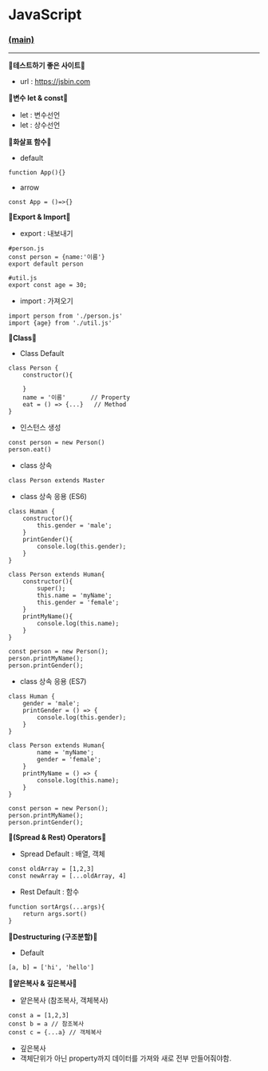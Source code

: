 # JavaScript
### [(main)](/readme.md) 
* * *

:large_blue_diamond:**테스트하기 좋은 사이트**:large_blue_diamond:<br>
- url : https://jsbin.com<br>

:large_blue_diamond:**변수 let & const**:large_blue_diamond:<br>
- let : 변수선언<br>
- let : 상수선언<br>

:large_blue_diamond:**화살표 함수**:large_blue_diamond:<br>
- default
```
function App(){}
```
- arrow
```
const App = ()=>{}
```

:large_blue_diamond:**Export & Import**:large_blue_diamond:<br>
- export : 내보내기<br>
```
#person.js
const person = {name:'이름'}
export default person

#util.js
export const age = 30;
```
- import : 가져오기<br>
```
import person from './person.js'
import {age} from './util.js'
```

:large_blue_diamond:**Class**:large_blue_diamond:<br>
- Class Default
```
class Person {
    constructor(){

    }
    name = '이름'       // Property
    eat = () => {...}   // Method
}
```

- 인스턴스 생성
```
const person = new Person()
person.eat()
```

- class 상속
```
class Person extends Master
```

- class 상속 응용 (ES6)
```
class Human {
    constructor(){
        this.gender = 'male';
    }
    printGender(){
        console.log(this.gender);
    }
}

class Person extends Human{
    constructor(){
        super();
        this.name = 'myName';
        this.gender = 'female';
    }
    printMyName(){
        console.log(this.name);
    }
}

const person = new Person();
person.printMyName();
person.printGender();
```

- class 상속 응용 (ES7)
```
class Human {
    gender = 'male';
    printGender = () => {
        console.log(this.gender);
    }
}

class Person extends Human{
        name = 'myName';
        gender = 'female';
    }
    printMyName = () => {
        console.log(this.name);
    }
}

const person = new Person();
person.printMyName();
person.printGender();
```

:large_blue_diamond:**(Spread & Rest) Operators**:large_blue_diamond:<br>
- Spread Default : 배열, 객체
```
const oldArray = [1,2,3]
const newArray = [...oldArray, 4]
```

- Rest Default : 함수
```
function sortArgs(...args){
    return args.sort()
}
```

:large_blue_diamond:**Destructuring (구조분할)**:large_blue_diamond:<br>
- Default
```
[a, b] = ['hi', 'hello']
```

:large_blue_diamond:**얕은복사 & 깊은복사**:large_blue_diamond:<br>
- 얕은복사 (참조복사, 객체복사)<br>
```
const a = [1,2,3]
const b = a // 참조복사
const c = {...a} // 객체복사
```

- 깊은복사<br>
 - 객체단위가 아닌 property까지 데이터를 가져와 새로 전부 만들어줘야함.<br>